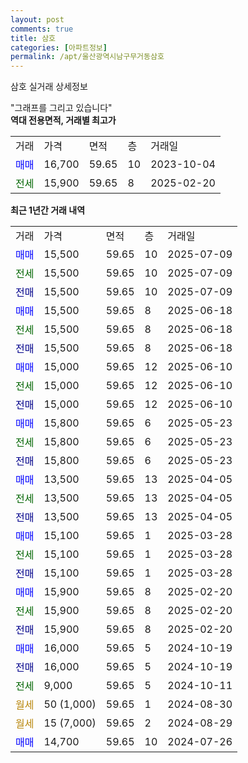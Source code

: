 ```yaml
---
layout: post
comments: true
title: 삼호
categories: [아파트정보]
permalink: /apt/울산광역시남구무거동삼호
---
```


삼호 실거래 상세정보

<script type="text/javascript">
  google.charts.load('current', {'packages':['line', 'corechart']});
  google.charts.setOnLoadCallback(drawChart);

  function drawChart() {
    var data = new google.visualization.DataTable();
    data.addColumn('date', '거래일');
    data.addColumn('number', "매매");
    data.addColumn('number', "전세");
    data.addColumn('number', "전매");

    data.addRows([[new Date(Date.parse("2025-07-09")), 15500, null, null], [new Date(Date.parse("2025-07-09")), null, 15500, null], [new Date(Date.parse("2025-07-09")), null, null, 15500], [new Date(Date.parse("2025-06-18")), 15500, null, null], [new Date(Date.parse("2025-06-18")), null, 15500, null], [new Date(Date.parse("2025-06-18")), null, null, 15500], [new Date(Date.parse("2025-06-10")), 15000, null, null], [new Date(Date.parse("2025-06-10")), null, 15000, null], [new Date(Date.parse("2025-06-10")), null, null, 15000], [new Date(Date.parse("2025-05-23")), 15800, null, null], [new Date(Date.parse("2025-05-23")), null, 15800, null], [new Date(Date.parse("2025-05-23")), null, null, 15800], [new Date(Date.parse("2025-04-05")), 13500, null, null], [new Date(Date.parse("2025-04-05")), null, 13500, null], [new Date(Date.parse("2025-04-05")), null, null, 13500], [new Date(Date.parse("2025-03-28")), 15100, null, null], [new Date(Date.parse("2025-03-28")), null, 15100, null], [new Date(Date.parse("2025-03-28")), null, null, 15100], [new Date(Date.parse("2025-02-20")), 15900, null, null], [new Date(Date.parse("2025-02-20")), null, 15900, null], [new Date(Date.parse("2025-02-20")), null, null, 15900], [new Date(Date.parse("2024-10-19")), 16000, null, null], [new Date(Date.parse("2024-10-19")), null, null, 16000], [new Date(Date.parse("2024-10-11")), null, 9000, null], [new Date(Date.parse("2024-08-30")), null, null, null], [new Date(Date.parse("2024-08-29")), null, null, null], [new Date(Date.parse("2024-07-26")), 14700, null, null]]);

    var options = {
      hAxis: {
        format: 'yyyy/MM/dd'
      },    
      lineWidth: 0,
      pointsVisible: true,    
      title: '최근 1년간 유형별 실거래가 분포',
      legend: { position: 'bottom' }
    };

    var formatter = new google.visualization.NumberFormat({pattern:'###,###'} );
    formatter.format(data, 1);
    formatter.format(data, 2);
    
    setTimeout(function() {
        var chart = new google.visualization.LineChart(document.getElementById('columnchart_material'));
        chart.draw(data, (options));
        document.getElementById('loading').style.display = 'none';
    }, 200);
  }
</script>


<div id="loading" style="z-index:20; display: block; margin-left: 0px">"그래프를 그리고 있습니다"</div>
<div id="columnchart_material" style="width: 95%; margin-left: 0px; display: block"></div>
<!-- contents start -->
<b>역대 전용면적, 거래별 최고가</b>
<table class="sortable">
    <tr>
      <td>거래</td>
      <td>가격</td>
      <td>면적</td>
      <td>층</td>
      <td>거래일</td>
    </tr>
        <tr>
          <td><a style="color: blue">매매</a></td>
          <td>16,700</td>
          <td>59.65</td>
          <td>10</td>
          <td>2023-10-04</td>
        </tr>        
        <tr>
              <td><a style="color: darkgreen">전세</a></td>
              <td>15,900</td>
              <td>59.65</td>
              <td>8</td>
              <td>2025-02-20</td>
            </tr>        
    
</table>

<b>최근 1년간 거래 내역</b>

<table class="sortable">
    <tr>
      <td>거래</td>
      <td>가격</td>
      <td>면적</td>
      <td>층</td>
      <td>거래일</td>
    </tr>
    <tr>
      <td><a style="color: blue">매매</a></td>
      <td>15,500</td>
      <td>59.65</td>
      <td>10</td>
      <td>2025-07-09</td>
    </tr>          <tr>
      <td><a style="color: darkgreen">전세</a></td>
      <td>15,500</td>
      <td>59.65</td>
      <td>10</td>
      <td>2025-07-09</td>
    </tr>          <tr>
      <td><a style="color: darkblue">전매</a></td>
      <td>15,500</td>
      <td>59.65</td>
      <td>10</td>
      <td>2025-07-09</td>
    </tr>          <tr>
      <td><a style="color: blue">매매</a></td>
      <td>15,500</td>
      <td>59.65</td>
      <td>8</td>
      <td>2025-06-18</td>
    </tr>          <tr>
      <td><a style="color: darkgreen">전세</a></td>
      <td>15,500</td>
      <td>59.65</td>
      <td>8</td>
      <td>2025-06-18</td>
    </tr>          <tr>
      <td><a style="color: darkblue">전매</a></td>
      <td>15,500</td>
      <td>59.65</td>
      <td>8</td>
      <td>2025-06-18</td>
    </tr>          <tr>
      <td><a style="color: blue">매매</a></td>
      <td>15,000</td>
      <td>59.65</td>
      <td>12</td>
      <td>2025-06-10</td>
    </tr>          <tr>
      <td><a style="color: darkgreen">전세</a></td>
      <td>15,000</td>
      <td>59.65</td>
      <td>12</td>
      <td>2025-06-10</td>
    </tr>          <tr>
      <td><a style="color: darkblue">전매</a></td>
      <td>15,000</td>
      <td>59.65</td>
      <td>12</td>
      <td>2025-06-10</td>
    </tr>          <tr>
      <td><a style="color: blue">매매</a></td>
      <td>15,800</td>
      <td>59.65</td>
      <td>6</td>
      <td>2025-05-23</td>
    </tr>          <tr>
      <td><a style="color: darkgreen">전세</a></td>
      <td>15,800</td>
      <td>59.65</td>
      <td>6</td>
      <td>2025-05-23</td>
    </tr>          <tr>
      <td><a style="color: darkblue">전매</a></td>
      <td>15,800</td>
      <td>59.65</td>
      <td>6</td>
      <td>2025-05-23</td>
    </tr>          <tr>
      <td><a style="color: blue">매매</a></td>
      <td>13,500</td>
      <td>59.65</td>
      <td>13</td>
      <td>2025-04-05</td>
    </tr>          <tr>
      <td><a style="color: darkgreen">전세</a></td>
      <td>13,500</td>
      <td>59.65</td>
      <td>13</td>
      <td>2025-04-05</td>
    </tr>          <tr>
      <td><a style="color: darkblue">전매</a></td>
      <td>13,500</td>
      <td>59.65</td>
      <td>13</td>
      <td>2025-04-05</td>
    </tr>          <tr>
      <td><a style="color: blue">매매</a></td>
      <td>15,100</td>
      <td>59.65</td>
      <td>1</td>
      <td>2025-03-28</td>
    </tr>          <tr>
      <td><a style="color: darkgreen">전세</a></td>
      <td>15,100</td>
      <td>59.65</td>
      <td>1</td>
      <td>2025-03-28</td>
    </tr>          <tr>
      <td><a style="color: darkblue">전매</a></td>
      <td>15,100</td>
      <td>59.65</td>
      <td>1</td>
      <td>2025-03-28</td>
    </tr>          <tr>
      <td><a style="color: blue">매매</a></td>
      <td>15,900</td>
      <td>59.65</td>
      <td>8</td>
      <td>2025-02-20</td>
    </tr>          <tr>
      <td><a style="color: darkgreen">전세</a></td>
      <td>15,900</td>
      <td>59.65</td>
      <td>8</td>
      <td>2025-02-20</td>
    </tr>          <tr>
      <td><a style="color: darkblue">전매</a></td>
      <td>15,900</td>
      <td>59.65</td>
      <td>8</td>
      <td>2025-02-20</td>
    </tr>          <tr>
      <td><a style="color: blue">매매</a></td>
      <td>16,000</td>
      <td>59.65</td>
      <td>5</td>
      <td>2024-10-19</td>
    </tr>          <tr>
      <td><a style="color: darkblue">전매</a></td>
      <td>16,000</td>
      <td>59.65</td>
      <td>5</td>
      <td>2024-10-19</td>
    </tr>          <tr>
      <td><a style="color: darkgreen">전세</a></td>
      <td>9,000</td>
      <td>59.65</td>
      <td>5</td>
      <td>2024-10-11</td>
    </tr>          <tr>
      <td><a style="color: darkgoldenrod">월세</a></td>
      <td>50 (1,000)</td>
      <td>59.65</td>
      <td>1</td>
      <td>2024-08-30</td>
    </tr>          <tr>
      <td><a style="color: darkgoldenrod">월세</a></td>
      <td>15 (7,000)</td>
      <td>59.65</td>
      <td>2</td>
      <td>2024-08-29</td>
    </tr>          <tr>
      <td><a style="color: blue">매매</a></td>
      <td>14,700</td>
      <td>59.65</td>
      <td>10</td>
      <td>2024-07-26</td>
    </tr>      </table>
<!-- contents end -->    

